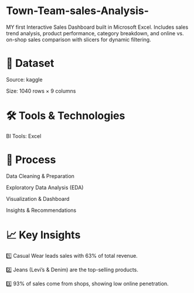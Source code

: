 # Town-Team-sales-Analysis-
MY first Interactive Sales Dashboard built in Microsoft Excel. Includes sales trend analysis, product performance, category breakdown, and online vs. on-shop sales comparison with slicers for dynamic filtering.
# 📂 Dataset

Source: kaggle

Size: 1040 rows × 9 columns

# 🛠️ Tools & Technologies

BI Tools: Excel 

# 🔄 Process

Data Cleaning & Preparation

Exploratory Data Analysis (EDA)

Visualization & Dashboard

Insights & Recommendations

# 📈 Key Insights

1️⃣ Casual Wear leads sales with 63% of total revenue.

2️⃣ Jeans (Levi’s & Denim) are the top-selling products.

3️⃣ 93% of sales come from shops, showing low online penetration.
